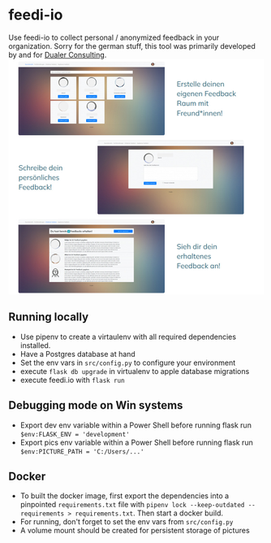 # feedi-io
Use feedi-io to collect personal / anonymized feedback in your organization. 
Sorry for the german stuff, this tool was primarily developed by and for [Dualer Consulting](https://dualer.de/).
![Intro to feedi-io](resources/intro.jpeg)

## Running locally
* Use pipenv to create a virtaulenv with all required dependencies installed.
* Have a Postgres database at hand
* Set the env vars in ```src/config.py``` to configure your environment
* execute ```flask db upgrade``` in virtualenv to apple database migrations
* execute feedi.io with ```flask run```
## Debugging mode on Win systems
* Export dev env variable within a Power Shell before running flask run ```$env:FLASK_ENV = 'development'```
* Export pics env variable within a Power Shell before running flask run ```$env:PICTURE_PATH = 'C:/Users/...'```

## Docker
* To built the docker image, first export the dependencies into a pinpointed 
```requirements.txt``` file with ```pipenv lock --keep-outdated --requirements > requirements.txt```.
Then start a docker build.
* For running, don't forget to set the env vars from ```src/config.py```
* A volume mount should be created for persistent storage of pictures
